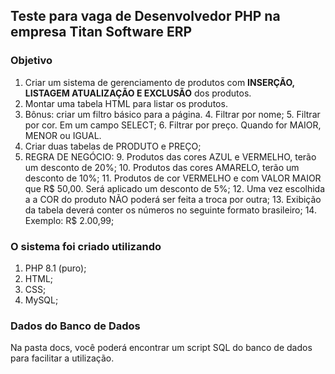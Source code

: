 ## Teste para vaga de Desenvolvedor PHP na empresa Titan Software ERP

### Objetivo

1. Criar um sistema de gerenciamento de produtos com **INSERÇÃO, LISTAGEM ATUALIZAÇÃO
E EXCLUSÃO** dos produtos.
2. Montar uma tabela HTML para listar os produtos.
3. Bônus: criar um filtro básico para a página.
   4. Filtrar por nome;
   5. Filtrar por cor. Em um campo SELECT;
   6. Filtrar por preço. Quando for MAIOR, MENOR ou IGUAL.
7. Criar duas tabelas de PRODUTO e PREÇO;
8. REGRA DE NEGÓCIO: 
   9. Produtos das cores AZUL e VERMELHO, terão um desconto de 20%;
   10. Produtos das cores AMARELO, terão um desconto de 10%;
   11. Produtos de cor VERMELHO e com VALOR MAIOR que R$ 50,00. Será aplicado um desconto de 5%;
   12. Uma vez escolhida a a COR do produto NÃO poderá ser feita a troca por outra;
   13. Exibição da tabela deverá conter os números no seguinte formato brasileiro;
       14. Exemplo: R$ 2.00,99;

    
### O sistema foi criado utilizando

1. PHP 8.1 (puro);
2. HTML;
3. CSS;
4. MySQL;

### Dados do Banco de Dados

Na pasta docs, você poderá encontrar um script SQL do banco de dados para facilitar a utilização.


